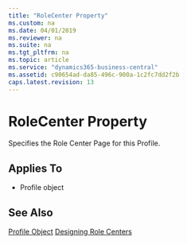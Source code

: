 ```yaml
---
title: "RoleCenter Property"
ms.custom: na
ms.date: 04/01/2019
ms.reviewer: na
ms.suite: na
ms.tgt_pltfrm: na
ms.topic: article
ms.service: "dynamics365-business-central"
ms.assetid: c90654ad-da85-496c-900a-1c2fc7dd2f2b
caps.latest.revision: 13
---
```


 

# RoleCenter Property
Specifies the Role Center Page for this Profile.
  
## Applies To  
  
-   Profile object  


## See Also  
 [Profile Object](../devenv-profile-object.md)
 [Designing Role Centers](../devenv-designing-role-centers.md)